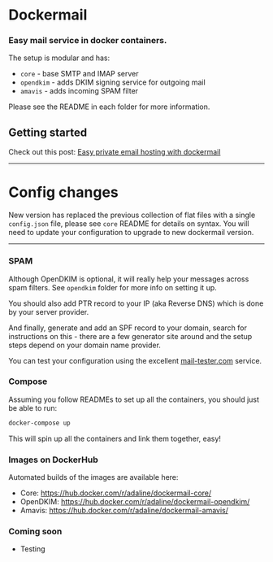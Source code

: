 Dockermail
==========

### Easy mail service in docker containers.

The setup is modular and has:
* `core` -  base SMTP and IMAP server
* `opendkim` - adds DKIM signing service for outgoing mail
* `amavis` - adds incoming SPAM filter

Please see the README in each folder for more information.

## Getting started
 Check out this post:
 [Easy private email hosting with dockermail](http://madespecial.co.uk/blog/2016/1/28/easy-private-email-hosting-with-dockermail)

---
# Config changes
New version has replaced the previous collection of flat files with a single `config.json` file, please see `core` README for details on syntax. You will need to update your configuration to upgrade to new dockermail version.

---

### SPAM
Although OpenDKIM is optional, it will really help your messages across spam filters. See `opendkim` folder for more info on setting it up.

You should also add PTR record to your IP (aka Reverse DNS) which is done by your server provider.

And finally, generate and add an SPF record to your domain, search for instructions on this - there are a few generator site around and the setup steps depend on your domain name provider.

You can test your configuration using the excellent [mail-tester.com](https://www.mail-tester.com/) service.

### Compose
Assuming you follow READMEs to set up all the containers, you should just be able to run:

```bash
docker-compose up
```
This will spin up all the containers and link them together, easy!

### Images on DockerHub
Automated builds of the images are available here:
* Core: https://hub.docker.com/r/adaline/dockermail-core/
* OpenDKIM: https://hub.docker.com/r/adaline/dockermail-opendkim/
* Amavis: https://hub.docker.com/r/adaline/dockermail-amavis/

### Coming soon
* Testing
